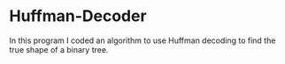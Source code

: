 # Huffman-Decoder
In this program I coded an algorithm to use Huffman decoding to find the true shape of a binary tree. 
